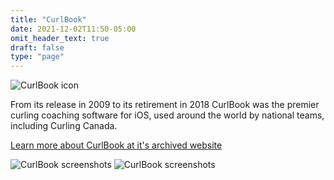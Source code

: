 ```yaml
---
title: "CurlBook"
date: 2021-12-02T11:50-05:00
omit_header_text: true
draft: false
type: "page"
---
```

![CurlBook icon](/images/projects/curlbook-icon.png)

From its release in 2009 to its retirement in 2018 CurlBook was the premier curling coaching software for iOS, used around the world by national teams, including Curling Canada.

[Learn more about CurlBook at it's archived website](http://curlbook.andrewflemming.net)

![CurlBook screenshots](/images/projects/curlbook-combo.jpg)
![CurlBook screenshots](/images/projects/scoring-combo.jpg)